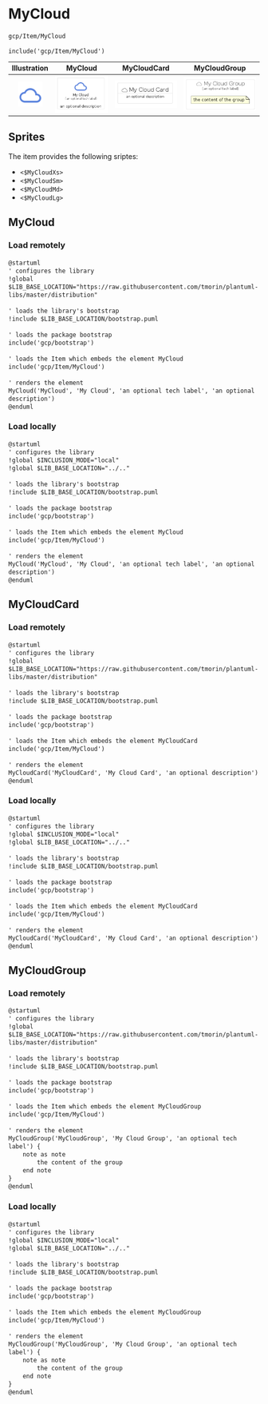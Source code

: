 # MyCloud


```text
gcp/Item/MyCloud
```

```text
include('gcp/Item/MyCloud')
```



| Illustration | MyCloud | MyCloudCard | MyCloudGroup |
| :---: | :---: | :---: | :---: |
| ![illustration for Illustration](../../gcp/Item/MyCloud.png) | ![illustration for MyCloud](../../gcp/Item/MyCloud.Local.png) | ![illustration for MyCloudCard](../../gcp/Item/MyCloudCard.Local.png) | ![illustration for MyCloudGroup](../../gcp/Item/MyCloudGroup.Local.png) |



## Sprites
The item provides the following sriptes:

- `<$MyCloudXs>`
- `<$MyCloudSm>`
- `<$MyCloudMd>`
- `<$MyCloudLg>`





## MyCloud

### Load remotely
```plantuml
@startuml
' configures the library
!global $LIB_BASE_LOCATION="https://raw.githubusercontent.com/tmorin/plantuml-libs/master/distribution"

' loads the library's bootstrap
!include $LIB_BASE_LOCATION/bootstrap.puml

' loads the package bootstrap
include('gcp/bootstrap')

' loads the Item which embeds the element MyCloud
include('gcp/Item/MyCloud')

' renders the element
MyCloud('MyCloud', 'My Cloud', 'an optional tech label', 'an optional description')
@enduml
```

### Load locally
```plantuml
@startuml
' configures the library
!global $INCLUSION_MODE="local"
!global $LIB_BASE_LOCATION="../.."

' loads the library's bootstrap
!include $LIB_BASE_LOCATION/bootstrap.puml

' loads the package bootstrap
include('gcp/bootstrap')

' loads the Item which embeds the element MyCloud
include('gcp/Item/MyCloud')

' renders the element
MyCloud('MyCloud', 'My Cloud', 'an optional tech label', 'an optional description')
@enduml
```

## MyCloudCard

### Load remotely
```plantuml
@startuml
' configures the library
!global $LIB_BASE_LOCATION="https://raw.githubusercontent.com/tmorin/plantuml-libs/master/distribution"

' loads the library's bootstrap
!include $LIB_BASE_LOCATION/bootstrap.puml

' loads the package bootstrap
include('gcp/bootstrap')

' loads the Item which embeds the element MyCloudCard
include('gcp/Item/MyCloud')

' renders the element
MyCloudCard('MyCloudCard', 'My Cloud Card', 'an optional description')
@enduml
```

### Load locally
```plantuml
@startuml
' configures the library
!global $INCLUSION_MODE="local"
!global $LIB_BASE_LOCATION="../.."

' loads the library's bootstrap
!include $LIB_BASE_LOCATION/bootstrap.puml

' loads the package bootstrap
include('gcp/bootstrap')

' loads the Item which embeds the element MyCloudCard
include('gcp/Item/MyCloud')

' renders the element
MyCloudCard('MyCloudCard', 'My Cloud Card', 'an optional description')
@enduml
```

## MyCloudGroup

### Load remotely
```plantuml
@startuml
' configures the library
!global $LIB_BASE_LOCATION="https://raw.githubusercontent.com/tmorin/plantuml-libs/master/distribution"

' loads the library's bootstrap
!include $LIB_BASE_LOCATION/bootstrap.puml

' loads the package bootstrap
include('gcp/bootstrap')

' loads the Item which embeds the element MyCloudGroup
include('gcp/Item/MyCloud')

' renders the element
MyCloudGroup('MyCloudGroup', 'My Cloud Group', 'an optional tech label') {
    note as note
        the content of the group
    end note
}
@enduml
```

### Load locally
```plantuml
@startuml
' configures the library
!global $INCLUSION_MODE="local"
!global $LIB_BASE_LOCATION="../.."

' loads the library's bootstrap
!include $LIB_BASE_LOCATION/bootstrap.puml

' loads the package bootstrap
include('gcp/bootstrap')

' loads the Item which embeds the element MyCloudGroup
include('gcp/Item/MyCloud')

' renders the element
MyCloudGroup('MyCloudGroup', 'My Cloud Group', 'an optional tech label') {
    note as note
        the content of the group
    end note
}
@enduml
```

